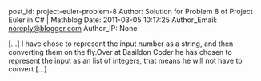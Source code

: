 post_id: project-euler-problem-8
Author: Solution for Problem 8 of Project Euler in C# | Mathblog
Date: 2011-03-05 10:17:25
Author_Email: noreply@blogger.com
Author_IP: None

[...] I have chose to represent the input number as a string, and then converting them on the fly.Over at Basildon Coder he has chosen to represent the input as an list of integers, that means he will not have to convert [...]
